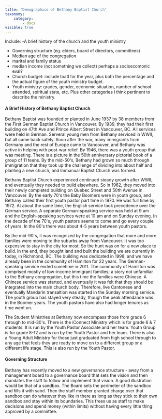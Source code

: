 ```yaml
---
title: 'Demographics of Bethany Baptist Church'
taxonomy:
    category:
        - docs
visible: true
---
```


Include:
-A brief history of the church and the youth ministry
- Governing structure (eg. elders, board of directors, committees)
- Median age of the congregation
- marital and family status
- median income (not something we collect) perhaps a socioecomonic eval?
- Church budget: include toatl for the year, plus both the percentage and the actual figure of the youth ministry budget.
- Youth ministry: grades, gender, economic situation, number of school attended, spiritual state, etc. Plus other categories i think pertinent to describe the ministry.

#### A Brief History of Bethany Baptist Church

Bethany Baptist was founded or planted in June 1937 by 38 members from the First German Baptist Church in Vancouver. By 1939, they had their first building on 47th Ave and Prince Albert Street in Vancouver, BC. All services were held in German. Serveral young men from Bethany serviced in WWII, but all came back safely. Soon after the war, many immigrants from Germany and the rest of Europe came to Vancouver, and Bethany was active in helping with post-war relief. By 1946, there was a youth group that was meeting. There is a picture in the 50th anniversary pictorial book of a group of 11 teens. By the mid-50's, Bethany had grown so much through immigration that they took up the challenge of dividing into about half and planting a new church, and Immanual Baptist Church was formed. 

Bethany Baptist Church experienced continued steady growth after WWII, and eventually they needed to build elsewhere. So in 1962, they moved into their newly completed building on Quebec Street and 50th Avenue in Vancouver. By the early 70's the Baby Boomers were in youth group, and Bethany called their first youth pastor part time in 1970. He was full time by 1972. At about the same time, the English service took precedence over the German service. A separate German-speaking service was held at 9 am and the English-speaking services were at 10 am and on Sunday evening. In the decade of the 70's, youth pastors seems to come and go every couple of years. In the 80's there was about 4-5 years between youth pastors. 

By the mid-90's, it was recognized by the congregation that more and more families were moving to the suburbs away from Vancouver. It was too expensive to stay in the city for most. So the hunt was on for a new place to build. In the end, they bought land and built the building we are currently in today, in Richmond, BC. The building was dedicated in 1998, and we have already been in the community of Hamilton for 22 years. The German-speaking service ended sometime in 2011. The community of Hamilton was comprised mostly of low-income immigrant families; a story not unfamiliar to the Bethany congregation, but this time the families were Chinese. A Chinese service was started, and eventually it was felt that they should be integrated into the main church body. Therefore, live Cantonese and eventually Mandarin transaltion was started in the Sunday morning service. 
The youth group has stayed very steady, though the peak attendance was in the Boomer years. The youth pastors have also had longer tenures as time went on. 

The Student Ministries at Bethany now encompass those from grade 6 through to mid-30's. There is the iConnect Ministry which is for grade 6 & 7 students. It is run by the Youth Pastor Associate and her team. Youth Group is for grade 8-12 and is run by the Youth Pastor and her team. There is also a Young Adult Ministry for those just graduated from high school through to any age that feels they are ready to move on to a different group or a different life stage. This is also run by the Youth Pastor. 

#### Governing Structure
Bethany has recently moved to a new governance structure - away from a management board to a governance board that sets the vision and then mandates the staff to follow and implement that vision. A good illustration would be that of a sandbox. The Board sets the perimeter of the sandbox and fills it with sand. Then the staff member granted charge over that sandbox can do whatever they like in there as long as they stick to their own sandbox and stay within its boundaries. This frees us as staff to make decisions and spend money (within limits) without having every little thing approved by a committee. 


